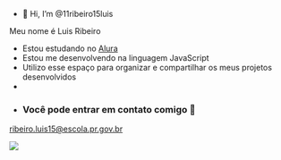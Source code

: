 - 👋 Hi, I’m @11ribeiro15luis

Meu nome é Luis Ribeiro

- Estou estudando no [Alura](https://www.alura.com.br)
- Estou me desenvolvendo na linguagem JavaScript
- Utilizo esse espaço para organizar e compartilhar os meus projetos desenvolvidos
- 
- ### Você pode entrar em contato comigo 📧
 ribeiro.luis15@escola.pr.gov.br

 ![](https://media1.tenor.com/m/HOTw3s-BsWMAAAAC/leo-lionel.gif)

